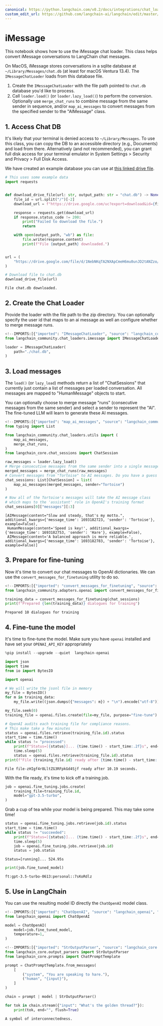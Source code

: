 ```yaml
---
canonical: https://python.langchain.com/v0.2/docs/integrations/chat_loaders/imessage/
custom_edit_url: https://github.com/langchain-ai/langchain/edit/master/docs/docs/integrations/chat_loaders/imessage.ipynb
---
```


# iMessage

This notebook shows how to use the iMessage chat loader. This class helps convert iMessage conversations to LangChain chat messages.

On MacOS, iMessage stores conversations in a sqlite database at `~/Library/Messages/chat.db` (at least for macOS Ventura 13.4). 
The `IMessageChatLoader` loads from this database file. 

1. Create the `IMessageChatLoader` with the file path pointed to `chat.db` database you'd like to process.
2. Call `loader.load()` (or `loader.lazy_load()`) to perform the conversion. Optionally use `merge_chat_runs` to combine message from the same sender in sequence, and/or `map_ai_messages` to convert messages from the specified sender to the "AIMessage" class.

## 1. Access Chat DB

It's likely that your terminal is denied access to `~/Library/Messages`. To use this class, you can copy the DB to an accessible directory (e.g., Documents) and load from there. Alternatively (and not recommended), you can grant full disk access for your terminal emulator in System Settings > Security and Privacy > Full Disk Access.

We have created an example database you can use at [this linked drive file](https://drive.google.com/file/d/1NebNKqTA2NXApCmeH6mu0unJD2tANZzo/view?usp=sharing).


```python
# This uses some example data
import requests


def download_drive_file(url: str, output_path: str = "chat.db") -> None:
    file_id = url.split("/")[-2]
    download_url = f"https://drive.google.com/uc?export=download&id={file_id}"

    response = requests.get(download_url)
    if response.status_code != 200:
        print("Failed to download the file.")
        return

    with open(output_path, "wb") as file:
        file.write(response.content)
        print(f"File {output_path} downloaded.")


url = (
    "https://drive.google.com/file/d/1NebNKqTA2NXApCmeH6mu0unJD2tANZzo/view?usp=sharing"
)

# Download file to chat.db
download_drive_file(url)
```
```output
File chat.db downloaded.
```
## 2. Create the Chat Loader

Provide the loader with the file path to the zip directory. You can optionally specify the user id that maps to an ai message as well an configure whether to merge message runs.


```python
<!--IMPORTS:[{"imported": "IMessageChatLoader", "source": "langchain_community.chat_loaders.imessage", "docs": "https://api.python.langchain.com/en/latest/chat_loaders/langchain_community.chat_loaders.imessage.IMessageChatLoader.html", "title": "iMessage"}]-->
from langchain_community.chat_loaders.imessage import IMessageChatLoader
```


```python
loader = IMessageChatLoader(
    path="./chat.db",
)
```

## 3. Load messages

The `load()` (or `lazy_load`) methods return a list of "ChatSessions" that currently just contain a list of messages per loaded conversation. All messages are mapped to "HumanMessage" objects to start. 

You can optionally choose to merge message "runs" (consecutive messages from the same sender) and select a sender to represent the "AI". The fine-tuned LLM will learn to generate these AI messages.


```python
<!--IMPORTS:[{"imported": "map_ai_messages", "source": "langchain_community.chat_loaders.utils", "docs": "https://api.python.langchain.com/en/latest/chat_loaders/langchain_community.chat_loaders.utils.map_ai_messages.html", "title": "iMessage"}, {"imported": "merge_chat_runs", "source": "langchain_community.chat_loaders.utils", "docs": "https://api.python.langchain.com/en/latest/chat_loaders/langchain_community.chat_loaders.utils.merge_chat_runs.html", "title": "iMessage"}, {"imported": "ChatSession", "source": "langchain_core.chat_sessions", "docs": "https://api.python.langchain.com/en/latest/chat_sessions/langchain_core.chat_sessions.ChatSession.html", "title": "iMessage"}]-->
from typing import List

from langchain_community.chat_loaders.utils import (
    map_ai_messages,
    merge_chat_runs,
)
from langchain_core.chat_sessions import ChatSession

raw_messages = loader.lazy_load()
# Merge consecutive messages from the same sender into a single message
merged_messages = merge_chat_runs(raw_messages)
# Convert messages from "Tortoise" to AI messages. Do you have a guess who these conversations are between?
chat_sessions: List[ChatSession] = list(
    map_ai_messages(merged_messages, sender="Tortoise")
)
```


```python
# Now all of the Tortoise's messages will take the AI message class
# which maps to the 'assistant' role in OpenAI's training format
chat_sessions[0]["messages"][:3]
```



```output
[AIMessage(content="Slow and steady, that's my motto.", additional_kwargs={'message_time': 1693182723, 'sender': 'Tortoise'}, example=False),
 HumanMessage(content='Speed is key!', additional_kwargs={'message_time': 1693182753, 'sender': 'Hare'}, example=False),
 AIMessage(content='A balanced approach is more reliable.', additional_kwargs={'message_time': 1693182783, 'sender': 'Tortoise'}, example=False)]
```


## 3. Prepare for fine-tuning

Now it's time to convert our chat  messages to OpenAI dictionaries. We can use the `convert_messages_for_finetuning` utility to do so.


```python
<!--IMPORTS:[{"imported": "convert_messages_for_finetuning", "source": "langchain_community.adapters.openai", "docs": "https://api.python.langchain.com/en/latest/adapters/langchain_community.adapters.openai.convert_messages_for_finetuning.html", "title": "iMessage"}]-->
from langchain_community.adapters.openai import convert_messages_for_finetuning
```


```python
training_data = convert_messages_for_finetuning(chat_sessions)
print(f"Prepared {len(training_data)} dialogues for training")
```
```output
Prepared 10 dialogues for training
```
## 4. Fine-tune the model

It's time to fine-tune the model. Make sure you have `openai` installed
and have set your `OPENAI_API_KEY` appropriately


```python
%pip install --upgrade --quiet  langchain-openai
```


```python
import json
import time
from io import BytesIO

import openai

# We will write the jsonl file in memory
my_file = BytesIO()
for m in training_data:
    my_file.write((json.dumps({"messages": m}) + "\n").encode("utf-8"))

my_file.seek(0)
training_file = openai.files.create(file=my_file, purpose="fine-tune")

# OpenAI audits each training file for compliance reasons.
# This make take a few minutes
status = openai.files.retrieve(training_file.id).status
start_time = time.time()
while status != "processed":
    print(f"Status=[{status}]... {time.time() - start_time:.2f}s", end="\r", flush=True)
    time.sleep(5)
    status = openai.files.retrieve(training_file.id).status
print(f"File {training_file.id} ready after {time.time() - start_time:.2f} seconds.")
```
```output
File file-zHIgf4r8LltZG3RFpkGd4Sjf ready after 10.19 seconds.
```
With the file ready, it's time to kick off a training job.


```python
job = openai.fine_tuning.jobs.create(
    training_file=training_file.id,
    model="gpt-3.5-turbo",
)
```

Grab a cup of tea while your model is being prepared. This may take some time!


```python
status = openai.fine_tuning.jobs.retrieve(job.id).status
start_time = time.time()
while status != "succeeded":
    print(f"Status=[{status}]... {time.time() - start_time:.2f}s", end="\r", flush=True)
    time.sleep(5)
    job = openai.fine_tuning.jobs.retrieve(job.id)
    status = job.status
```
```output
Status=[running]... 524.95s
```

```python
print(job.fine_tuned_model)
```
```output
ft:gpt-3.5-turbo-0613:personal::7sKoRdlz
```
## 5. Use in LangChain

You can use the resulting model ID directly the `ChatOpenAI` model class.


```python
<!--IMPORTS:[{"imported": "ChatOpenAI", "source": "langchain_openai", "docs": "https://api.python.langchain.com/en/latest/chat_models/langchain_openai.chat_models.base.ChatOpenAI.html", "title": "iMessage"}]-->
from langchain_openai import ChatOpenAI

model = ChatOpenAI(
    model=job.fine_tuned_model,
    temperature=1,
)
```


```python
<!--IMPORTS:[{"imported": "StrOutputParser", "source": "langchain_core.output_parsers", "docs": "https://api.python.langchain.com/en/latest/output_parsers/langchain_core.output_parsers.string.StrOutputParser.html", "title": "iMessage"}, {"imported": "ChatPromptTemplate", "source": "langchain_core.prompts", "docs": "https://api.python.langchain.com/en/latest/prompts/langchain_core.prompts.chat.ChatPromptTemplate.html", "title": "iMessage"}]-->
from langchain_core.output_parsers import StrOutputParser
from langchain_core.prompts import ChatPromptTemplate

prompt = ChatPromptTemplate.from_messages(
    [
        ("system", "You are speaking to hare."),
        ("human", "{input}"),
    ]
)

chain = prompt | model | StrOutputParser()
```


```python
for tok in chain.stream({"input": "What's the golden thread?"}):
    print(tok, end="", flush=True)
```
```output
A symbol of interconnectedness.
```